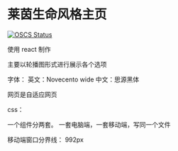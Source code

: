 # 莱茵生命风格主页

[![OSCS Status](https://www.oscs1024.com/platform/badge/QingXia-Ela/Rhine-Lab-Theme-Index-Page.svg?size=small)](https://www.oscs1024.com/project/QingXia-Ela/Rhine-Lab-Theme-Index-Page?ref=badge_small)

使用 react 制作

主要以轮播图形式进行展示各个选项

字体：
英文：Novecento wide
中文：思源黑体

网页是自适应网页

css：

一个组件分两套。
一套电脑端，一套移动端，写同一个文件

移动端窗口分界线： 992px
